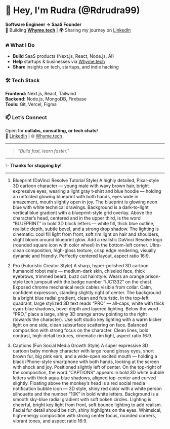 # 👋 Hey, I'm Rudra (@Rdrudra99)  

**Software Engineer → SaaS Founder**  
🚀 Building [**Whyme.tech**](https://whyme.tech) | 🌍 Sharing my journey on [LinkedIn](https://linkedin.com/in/rdrudra99)  

### 🔥 **What I Do**  
- **Build** SaaS products (Next.js, React, Node.js, AI)  
- **Help** startups & businesses via [Whyme.tech](https://whyme.tech)  
- **Share** insights on tech, startups, and indie hacking  

### 🛠 **Tech Stack**  
**Frontend:** Next.js, React, Tailwind  
**Backend:** Node.js, MongoDB, Firebase  
**Tools:** Git, Vercel, Figma  

### 📫 **Let’s Connect**  
Open for **collabs, consulting, or tech chats!**  
🔗 [LinkedIn](https://linkedin.com/in/rdrudra99) | 🌐 [Whyme.tech](https://whyme.tech)  

---  

> *“Build fast, learn faster.”*  

---  

✨ **Thanks for stopping by!**  

---

1. Blueprint (DaVinci Resolve Tutorial Style)
A highly detailed, Pixar-style 3D cartoon character — young male with wavy brown hair, bright expressive eyes, wearing a light gray t-shirt and blue hoodie — holding an unfolded glowing blueprint with both hands, eyes wide in amazement, mouth slightly open in joy. The blueprint is glowing neon blue with white technical drawings. Background is a dark-to-light vertical blue gradient with a blueprint-style grid overlay. Above the character’s head, centered and in the upper third, is the word “BLUEPRINT” in bold 3D block letters — white fill, thick blue outline, realistic depth, subtle bevel, and a strong drop shadow. The lighting is cinematic: cool fill light from front, soft rim light on hair and shoulders, slight bloom around blueprint glow. Add a realistic DaVinci Resolve logo (rounded square icon with color wheel) in the bottom-left corner. Ultra-clean composition, high-gloss texture, crisp edge rendering, visually dynamic and friendly. Perfectly centered layout, aspect ratio 16:9.

2. Pro (Futuristic Creator Style)
A sharp, hyper-polished 3D cartoon humanoid robot male — medium-dark skin, chiseled face, thick eyebrows, trimmed beard, buzz cut hairstyle. Wears an orange prison-style tech jumpsuit with the badge number “IJC1332” on the chest. Exposed chrome mechanical neck cables visible from collar. Calm, confident expression, standing slightly right of center. The background is a bright blue radial gradient, clean and futuristic. In the top-left quadrant, large stylized 3D text reads “PRO” — all-caps, white with thick cyan-blue shadows, bevel depth and layered lighting. Below the word “PRO,” place a large, shiny 3D orange arrow pointing to the right (towards the character). Use soft studio key lighting with a warm kicker light on one side, clean subsurface scattering on face. Balanced composition with strong focus on the character. Clean lines, bold contrast, high-detail textures, cinematic rim light, aspect ratio 16:9.

3. Captions (Fun Social Media Growth Style)
A super expressive 3D cartoon baby monkey character with large round glossy eyes, short brown fur, big pink ears, and a wide-open excited mouth — holding a black iPhone-style smartphone with both hands, looking at the screen with shock and joy. Positioned slightly left of center. On the top-right of the composition, the word “CAPTIONS” appears in bold 3D white bubble letters with thick aqua-blue shadows, aligned top-center and curved slightly. Floating above the monkey’s head is a red social media notification bubble icon — 3D style, shiny red color with a white person silhouette and the number “10K” in bold white letters. Background is a smooth sky-blue radial gradient with soft bokeh circles. Lighting is cheerful, bright key light from front, soft bounce lighting to add realism. Facial fur detail should be rich, shiny highlights on the eyes. Whimsical, high-energy composition with strong center focus, rounded corners, vibrant tones, and aspect ratio 16:9.
